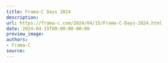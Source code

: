 ```yaml
---
title: Frama-C Days 2024
description:
url: https://frama-c.com/2024/04/15/Frama-C-Days-2024.html
date: 2024-04-15T00:00:00-00:00
preview_image:
authors:
- Frama-C
source:
---
```



